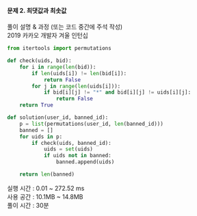 #### 문제 2. 최댓값과 최솟값

풀이 설명 & 과정 (또는 코드 중간에 주석 작성)  
2019 카카오 개발자 겨울 인턴십  

```python
from itertools import permutations

def check(uids, bid):
    for i in range(len(bid)):
        if len(uids[i]) != len(bid[i]):
            return False
        for j in range(len(uids[i])):
            if bid[i][j] != "*" and bid[i][j] != uids[i][j]:
                return False
    return True

def solution(user_id, banned_id):
    p = list(permutations(user_id, len(banned_id)))
    banned = []
    for uids in p:
        if check(uids, banned_id):
            uids = set(uids)
            if uids not in banned:
                banned.append(uids)

    return len(banned)
```

실행 시간 : 0.01 ~ 272.52 ms    
사용 공간 : 10.1MB ~ 14.8MB  
풀이 시간 : 30분
